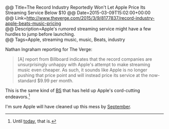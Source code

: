 @@ Title=The Record Industry Reportedly Won't Let Apple Price Its Streaming Service Below $10
@@ Date=2015-03-09T15:02:00+00:00  
@@ Link=http://www.theverge.com/2015/3/9/8177837/record-industry-apple-beats-music-pricing  
@@ Description=Apple's rumored streaming service might have a few hurdles to jump before launching.  
@@ Tags=Apple, streaming music, music, Beats, industry  

Nathan Ingraham reporting for The Verge:
>[A] report from Billboard indicates that the record companies are unsurprisingly unhappy with Apple's attempt to make streaming music even cheaper. As such, it sounds like Apple is no longer pushing that price point and will instead price its service at the now-standard $9.99 per month.

This is the same kind of [BS][macrumors] that has held up Apple's cord-cutting endeavors.[^ut]

I'm sure Apple will have cleaned up this mess by [September][wikipedia].

[^ut]: Until [today][9to5mac], that is.

[9to5mac]: http://9to5mac.com/2015/03/09/hbo-now-launching-exclusively-on-apple-tv-next-month-for-14-99month/
[macrumors]: http://www.macrumors.com/2014/07/30/apple-tv-launch-delayed/
[wikipedia]: https://en.wikipedia.org/wiki/Apple_Worldwide_Developers_Conference
